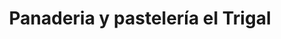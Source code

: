 ---
title: "Panaderia y pastelería el Trigal"
url: /puerto-gaitan/panaderia-y-pasteleria-el-trigal/
shop: Bäckerei
---